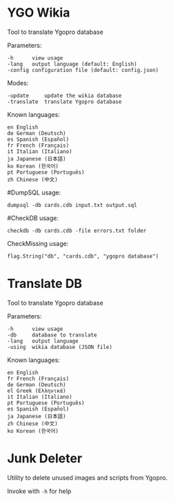 # YGO Wikia

Tool to translate Ygopro database

Parameters:

	-h      view usage
	-lang   output language (default: English)
	-config configuration file (default: config.json)

Modes:

	-update     update the wikia database
	-translate  translate Ygopro database

Known languages:

	en English
	de German (Deutsch)
	es Spanish (Español)
	fr French (Français)
	it Italian (Italiano)
	ja Japanese (日本語)
	ko Korean (한국어)
	pt Portuguese (Português)
	zh Chinese (中文)
    
#DumpSQL
usage:

	dumpsql -db cards.cdb input.txt output.sql
    
#CheckDB
usage:

	checkdb -db cards.cdb -file errors.txt folder

CheckMissing
usage:

    flag.String("db", "cards.cdb", "ygopro database")
    
# Translate DB

Tool to translate Ygopro database

Parameters:

	-h      view usage
	-db     database to translate
	-lang   output language
	-using  wikia database (JSON file)

Known languages:

	en English
	fr French (Français)
	de German (Deutsch)
	el Greek (Ελληνικά)
	it Italian (Italiano)
	pt Portuguese (Português)
	es Spanish (Español)
	ja Japanese (日本語)
	zh Chinese (中文)
	ko Korean (한국어)

# Junk Deleter

Utility to delete unused images and scripts from Ygopro.

Invoke with `-h` for help